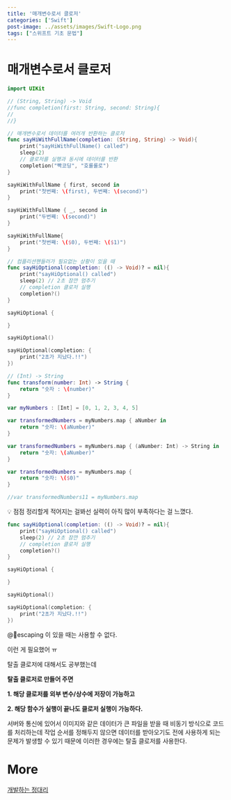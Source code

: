 ```yaml
---
title: '매개변수로서 클로저'
categories: ['Swift']
post-image: ../assets/images/Swift-Logo.png
tags: ["스위프트 기초 문법"]
---
```


# 매개변수로서 클로저

```swift
import UIKit

// (String, String) -> Void
//func completion(first: String, second: String){
//
//}

// 매개변수로서 데이터를 여러개 반환하는 클로저
func sayHiWithFullName(completion: (String, String) -> Void){
    print("sayHiWithFullName() called")
    sleep(2)
    // 클로저를 실행과 동시에 데이터를 반환
    completion("빡코딩", "호롤롤로")
}

sayHiWithFullName { first, second in
    print("첫번째: \(first), 두번째: \(second)")
}

sayHiWithFullName { _, second in
    print("두번째: \(second)")
}

sayHiWithFullName{
    print("첫번째: \($0), 두번째: \($1)")
}

// 컴플리션핸들러가 필요없는 상황이 있을 때
func sayHiOptional(completion: (() -> Void)? = nil){
    print("sayHiOptional() called")
    sleep(2) // 2초 잠깐 멈추기
    // completion 클로저 실행
    completion?()
}

sayHiOptional {

}

sayHiOptional()

sayHiOptional(completion: {
    print("2초가 지났다.!!")
})

// (Int) -> String
func transform(number: Int) -> String {
    return "숫자 : \(number)"
}

var myNumbers : [Int] = [0, 1, 2, 3, 4, 5]

var transformedNumbers = myNumbers.map { aNumber in
    return "숫자: \(aNumber)"
}

var transformedNumbers = myNumbers.map { (aNumber: Int) -> String in
    return "숫자: \(aNumber)"
}

var transformedNumbers = myNumbers.map {
    return "숫자: \($0)"
}

//var transformedNumbers11 = myNumbers.map
```

💡 점점 정리할게 적어지는 걸봐선 실력이 아직 많이 부족하다는 걸 느꼈다.

```swift
func sayHiOptional(completion: (() -> Void)? = nil){
    print("sayHiOptional() called")
    sleep(2) // 2초 잠깐 멈추기
    // completion 클로저 실행
    completion?()
}

sayHiOptional {

}

sayHiOptional()

sayHiOptional(completion: {
    print("2초가 지났다.!!")
})
```

@escaping 이 있을 때는 사용할 수 없다.

이런 게 필요했어 ㅠ

탈출 클로저에 대해서도 공부했는데 

**탈출 클로저로 만들어 주면** 

**1. 해당 클로저를 외부 변수/상수에 저장이 가능하고**

**2. 해당 함수가 실행이 끝나도 클로저 실행이 가능하다.**

서버와 통신에 있어서 이미지와 같은 데이터가 큰 파일을 받을 때 비동기 방식으로 코드를 처리하는데 작업 순서를 정해두지 않으면 데이터를 받아오기도 전에 사용하게 되는 문제가 발생할 수 있기 때문에 이러한 경우에는 탈출 클로저를 사용한다.

# More

[개발하는 정대리](https://www.youtube.com/c/개발하는정대리/playlists])



